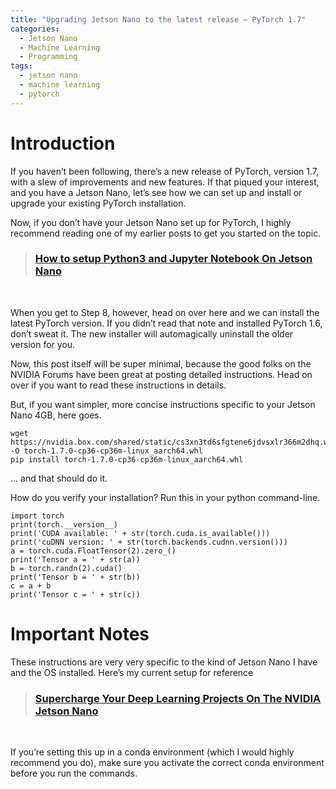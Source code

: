 ```yaml
---
title: "Upgrading Jetson Nano to the latest release – PyTorch 1.7"
categories:
  - Jetson Nano
  - Machine Learning
  - Programming
tags:
  - jetson nano
  - machine learning
  - pytorch
---
```


# Introduction
If you haven’t been following, there’s a new release of PyTorch, version 1.7, with a slew of improvements and new features. If that piqued your interest, and you have a Jetson Nano, let’s see how we can set up and install or upgrade your existing PyTorch installation.

Now, if you don’t have your Jetson Nano set up for PyTorch, I highly recommend reading one of my earlier posts to get you started on the topic. 

> ### [How to setup Python3 and Jupyter Notebook On Jetson Nano][1]
<br/>

When you get to Step 8, however, head on over here and we can install the latest PyTorch version. If you didn’t read that note and installed PyTorch 1.6, don’t sweat it. The new installer will automagically uninstall the older version for you.

Now, this post itself will be super minimal, because the good folks on the NVIDIA Forums have been great at posting detailed instructions. Head on over if you want to read these instructions in details.

But, if you want simpler, more concise instructions specific to your Jetson Nano 4GB, here goes.

    wget https://nvidia.box.com/shared/static/cs3xn3td6sfgtene6jdvsxlr366m2dhq.whl -O torch-1.7.0-cp36-cp36m-linux_aarch64.whl
    pip install torch-1.7.0-cp36-cp36m-linux_aarch64.whl

… and that should do it.

How do you verify your installation? Run this in your python command-line.

    import torch
    print(torch.__version__)
    print('CUDA available: ' + str(torch.cuda.is_available()))
    print('cuDNN version: ' + str(torch.backends.cudnn.version()))
    a = torch.cuda.FloatTensor(2).zero_()
    print('Tensor a = ' + str(a))
    b = torch.randn(2).cuda()
    print('Tensor b = ' + str(b))
    c = a + b
    print('Tensor c = ' + str(c))

# Important Notes
These instructions are very very specific to the kind of Jetson Nano I have and the OS installed. Here’s my current setup for reference

> ### [Supercharge Your Deep Learning Projects On The NVIDIA Jetson Nano][2]
<br/>

If you’re setting this up in a conda environment (which I would highly recommend you do), make sure you activate the correct conda environment before you run the commands.

[1]: https://sahilramani.com/2020/10/how-to-setup-python3-and-jupyter-notebook-on-jetson-nano/
[2]: https://sahilramani.com/2020/10/supercharge-your-deep-learning-projects-on-the-nvidia-jetson-nano/